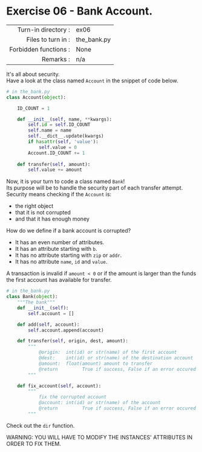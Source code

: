 # Exercise 06 - Bank Account.

|                         |                     |
| -----------------------:| ------------------- |
|   Turn-in directory :   |  ex06               |
|   Files to turn in :    |  the_bank.py        |
|   Forbidden functions : |  None               |
|   Remarks :             |  n/a                |

It's all about security.  
Have a look at the class named `Account` in the snippet of code below.

```py
# in the_bank.py
class Account(object):

    ID_COUNT = 1

    def __init__(self, name, **kwargs):
        self.id = self.ID_COUNT
        self.name = name
        self.__dict__.update(kwargs)
        if hasattr(self, 'value'):
            self.value = 0
        Account.ID_COUNT += 1
    
    def transfer(self, amount):
        self.value += amount

```

Now, it is your turn to code a class named `Bank`!  
Its purpose will be to handle the security part of each transfer attempt.  
Security means checking if the `Account` is:
* the right object
* that it is not corrupted
* and that it has enough money

How do we define if a bank account is corrupted?
* It has an even number of attributes.
* It has an attribute starting with `b`.
* It has no attribute starting with `zip` or `addr`.
* It has no attribute `name`, `id` and `value`.

A transaction is invalid if `amount < 0` or if the amount is larger than the funds the first account has available for transfer.

```py
# in the_bank.py
class Bank(object):
    """The bank"""
    def __init__(self):
        self.account = []

    def add(self, account):
        self.account.append(account)

    def transfer(self, origin, dest, amount):
        """
            @origin:  int(id) or str(name) of the first account
            @dest:    int(id) or str(name) of the destination account
            @amount:  float(amount) amount to transfer
            @return         True if success, False if an error occured
        """

    def fix_account(self, account):
        """
            fix the corrupted account
            @account: int(id) or str(name) of the account
            @return         True if success, False if an error occured
        """
```

Check out the `dir` function.

WARNING: YOU WILL HAVE TO MODIFY THE INSTANCES' ATTRIBUTES IN ORDER TO FIX THEM.
